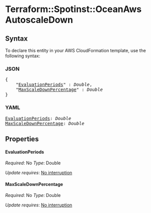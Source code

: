 # Terraform::Spotinst::OceanAws AutoscaleDown

## Syntax

To declare this entity in your AWS CloudFormation template, use the following syntax:

### JSON

<pre>
{
    "<a href="#evaluationperiods" title="EvaluationPeriods">EvaluationPeriods</a>" : <i>Double</i>,
    "<a href="#maxscaledownpercentage" title="MaxScaleDownPercentage">MaxScaleDownPercentage</a>" : <i>Double</i>
}
</pre>

### YAML

<pre>
<a href="#evaluationperiods" title="EvaluationPeriods">EvaluationPeriods</a>: <i>Double</i>
<a href="#maxscaledownpercentage" title="MaxScaleDownPercentage">MaxScaleDownPercentage</a>: <i>Double</i>
</pre>

## Properties

#### EvaluationPeriods

_Required_: No
_Type_: Double

_Update requires_: [No interruption](https://docs.aws.amazon.com/AWSCloudFormation/latest/UserGuide/using-cfn-updating-stacks-update-behaviors.html#update-no-interrupt)

#### MaxScaleDownPercentage

_Required_: No
_Type_: Double

_Update requires_: [No interruption](https://docs.aws.amazon.com/AWSCloudFormation/latest/UserGuide/using-cfn-updating-stacks-update-behaviors.html#update-no-interrupt)

